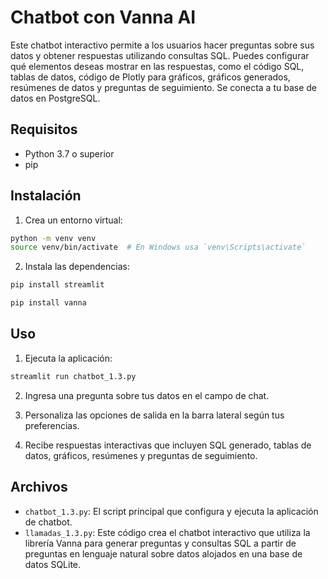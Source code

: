 # Chatbot con Vanna AI

Este chatbot interactivo permite a los usuarios hacer preguntas sobre sus datos y obtener respuestas utilizando consultas SQL. Puedes configurar qué elementos deseas mostrar en las respuestas, como el código SQL, tablas de datos, código de Plotly para gráficos, gráficos generados, resúmenes de datos y preguntas de seguimiento. Se conecta a tu base de datos en PostgreSQL.

## Requisitos

- Python 3.7 o superior
- pip

## Instalación

  1. Crea un entorno virtual:
  ```bash
  python -m venv venv
  source venv/bin/activate  # En Windows usa `venv\Scripts\activate`
  ```
  2. Instala las dependencias:
  ```bash
  pip install streamlit
  ```
  ```bash
  pip install vanna
  ```

## Uso

  1. Ejecuta la aplicación:  
  ```bash
  streamlit run chatbot_1.3.py
  ```
  2. Ingresa una pregunta sobre tus datos en el campo de chat.

  3. Personaliza las opciones de salida en la barra lateral según tus preferencias.

  4. Recibe respuestas interactivas que incluyen SQL generado, tablas de datos, gráficos, resúmenes y preguntas de seguimiento.

## Archivos

- `chatbot_1.3.py`: El script principal que configura y ejecuta la aplicación de chatbot.
- `llamadas_1.3.py`: Este código crea el chatbot interactivo que utiliza la librería Vanna para generar preguntas y consultas SQL a partir de preguntas en lenguaje natural sobre datos alojados en una base de datos SQLite.


